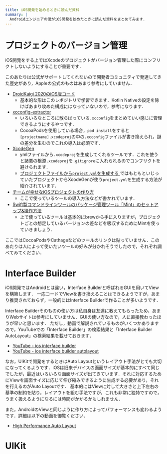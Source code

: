 ```yaml
---
title: iOS開発を始めるときに読んだ資料
summary: |
  Androidエンジニアの僕がiOS開発を始めたときに読んだ資料をまとめてみます．
---
```


# プロジェクトのバージョン管理
iOS開発をする上ではXcodeのプロジェクトがバージョン管理した際にコンフリクトしないようにすることが重要です．

このあたりは公式がサポートしてくれないので開発者コミュニティで発達してきた歴史があり，Appleの公式のものはあまり参考にしていません．

- [DroidKaigi 2020のiOS版コード ](https://github.com/DroidKaigi/conference-app-2020/tree/master/ios-bas)
  - 基本的な形はこのレポジトリで学習できます．Kotlin Nativeの設定を除けばあまり攻めた構成にはなっていないので，参考になります．
- [xcconfig-extractor ](https://github.com/toshi0383/xcconfig-extractor)
  - いろいろなところに散らばっている`.xcconfig`をまとめていい感じに管理できるようにするやつです．
  - CocoaPodsを使用している場合，`pod install`をすると`[projectname].xcodeproj`の中の`.xcconfig`ファイルが書き換えられ，謎の差分を生むのでこれの導入は必須です．
- [XcodeGen ](https://github.com/yonaskolb/XcodeGen)
  - ymlファイルから`.xcodeproj`を生成してくれるツールです．これを使うと諸悪の根源`.xcodeproj`を`.gitignore`に入れられるのでコンフリクトを避けられます．
  - [プロジェクトファイルから`project.yml`を生成する ](https://qiita.com/hcrane/items/501100ee9abd5d3b1295)ではもともといじっていたプロジェクトからXcodeGenが使う`project.yml`を生成する方法が紹介されています．
- [チームが幸せなiOSプロジェクトの作り方 ](https://qiita.com/Alex_mht_code/items/bd421275d3fa6ab160c6)
  - ここで使っているツールの導入方法などが書かれています．
- [Swift製コマンドラインツールのパッケージ管理ツール「Mint」のセットアップ&操作方法 ](https://qiita.com/uhooi/items/6a41a623b13f6ef4ddf0)
  - 上で使っているツールは基本的にbrewから手に入りますが，プロジェクトごとの想定しているバージョンの差などを吸収するためにMintを使っていきましょう．

ここではCocoaPodsやCathageなどのツールのリンクは貼っていません．このあたりは人によって使いたいツールの好みが分かれそうでしたので，それぞれ調べてみてください．

# Interface Builder
iOS開発ではAndroidとは違い，Interface Builderと呼ばれるGUIを用いてViewを構築します．
一応コードでViewを書き換えることはできるようですが，あまり推奨されておらず，一般的にはInterface Builderで作ることが多いようです．

Interface Builderそのものの使い方は私自身は友達に教えてもらったため，あまりWebサイトは参考にしていません．GUIの使い方なので，人に直接教わったほうが早いと思います．
ただし，動画で解説されているものがいくつかありますので，YouTubeでの「Interface Builder」の検索結果と「Interface Builder AutoLayout」の検索結果を載せておきます．

- [YouTube - ios interface builder ](https://www.youtube.com/results?search_query=ios+interface+builder)
- [YouTube - ios interface builder autolayout ](https://www.youtube.com/results?search_query=ios+interface+builder+autolayout)

なお，UIKitで開発をするときはAuto Layoutというレイアウト手法がとても大切になってくるようです．iOSは旧来デバイスの画面サイズが基本的にすべて同じでしたが，最近はいろいろな画面サイズが出てきています．それに対応するためにViewを画面サイズに応じて伸び縮みできるように生成する必要があり，それを行えるのがAuto Layoutです．
基本的にはViewに対して大きさと上下左右の基準の制約を貼り，レイアウトを組む手法ですが，これも非常に独特ですので，うまく扱えるようになるには時間がかかるかもしれません．

また，AndroidのViewと同じように作り方によってパフォーマンスも変わるようです．詳細は以下の動画を御覧ください．

- [High Performance Auto Layout ](https://developer.apple.com/videos/play/wwdc2018/220)

# UIKit


